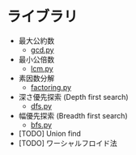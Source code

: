 # ライブラリ

- 最大公約数
    - [gcd.py](./gcd.py)
- 最小公倍数
    - [lcm.py](./lcm.py)
- 素因数分解
    - [factoring.py](./factoring.py)
- 深さ優先探索 (Depth first search)
    - [dfs.py](./dfs.py)
- 幅優先探索 (Breadth first search)
    - [bfs.py](./bfs.py)
- [TODO] Union find
- [TODO] ワーシャルフロイド法